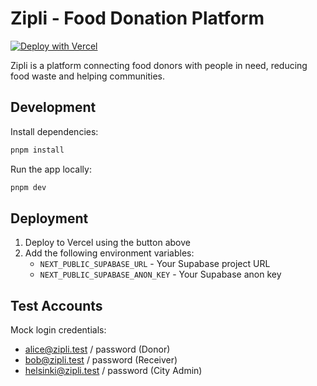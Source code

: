 # Zipli - Food Donation Platform

[![Deploy with Vercel](https://vercel.com/button)](https://vercel.com/new/clone?repository-url=https%3A%2F%2Fgithub.com%2Frhiday%2FZipli-v3&project-name=zipli-v3&repository-name=zipli-v3)

Zipli is a platform connecting food donors with people in need, reducing food waste and helping communities.

## Development

Install dependencies:

```bash
pnpm install
```

Run the app locally:

```bash
pnpm dev
```

## Deployment

1. Deploy to Vercel using the button above
2. Add the following environment variables:
   - `NEXT_PUBLIC_SUPABASE_URL` - Your Supabase project URL
   - `NEXT_PUBLIC_SUPABASE_ANON_KEY` - Your Supabase anon key

## Test Accounts

Mock login credentials:

- alice@zipli.test / password (Donor)
- bob@zipli.test / password (Receiver)
- helsinki@zipli.test / password (City Admin)
